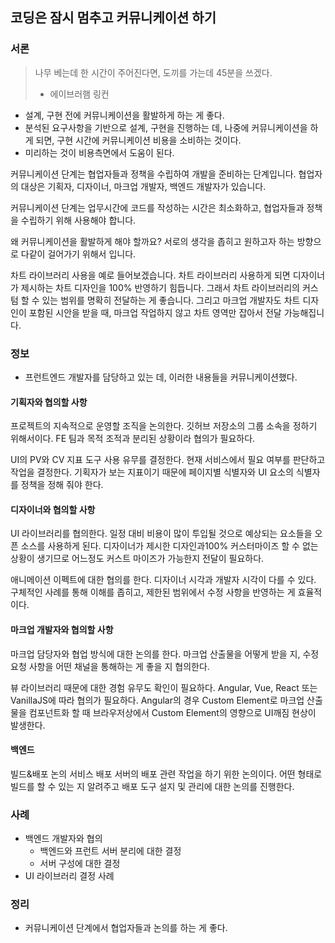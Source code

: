 ## 코딩은 잠시 멈추고 커뮤니케이션 하기
### 서론 
> 나무 베는데 한 시간이 주어진다면, 도끼를 가는데 45분을 쓰겠다.
>
> - 에이브러햄 링컨

- 설계, 구현 전에 커뮤니케이션을 활발하게 하는 게 좋다.
- 분석된 요구사항을 기반으로 설계, 구현을 진행하는 데, 나중에 커뮤니케이션을 하게 되면, 구현 시간에 커뮤니케이션 비용을 소비하는 것이다.
- 미리하는 것이 비용측면에서 도움이 된다.

커뮤니케이션 단계는 협업자들과 정책을 수립하여 개발을 준비하는 단계입니다. 협업자의 대상은 기획자, 디자이너, 마크업 개발자, 백엔드 개발자가 있습니다.

커뮤니케이션 단계는 업무시간에 코드를 작성하는 시간은 최소화하고, 협업자들과 정책을 수립하기 위해 사용해야 합니다.

왜 커뮤니케이션을 활발하게 해야 할까요? 서로의 생각을 좁히고 원하고자 하는 방향으로 다같이 걸어가기 위해서 입니다.

차트 라이브러리 사용을 예로 들어보겠습니다. 차트 라이브러리 사용하게 되면 디자이너가 제시하는 차트 디자인을 100% 반영하기 힘듭니다.
그래서 차트 라이브러리의 커스텀 할 수 있는 범위를 명확히 전달하는 게 좋습니다. 그리고 마크업 개발자도 차트 디자인이 포함된 시안을 받을 때, 마크업 작업하지 않고 차트 영역만 잡아서 전달 가능해집니다.

### 정보

- 프런트엔드 개발자를 담당하고 있는 데, 이러한 내용들을 커뮤니케이션했다.

#### 기획자와 협의할 사항

프로젝트의 지속적으로 운영할 조직을 논의한다. 깃허브 저장소의 그룹 소속을 정하기 위해서이다. FE 팀과 목적 조적과 분리된 상황이라 협의가 필요하다.

UI의 PV와 CV 지표 도구 사용 유무를 결정한다. 현재 서비스에서 필요 여부를 판단하고 작업을 결정한다.
기획자가 보는 지표이기 때문에 페이지별 식별자와 UI 요소의 식별자를 정책을 정해 줘야 한다.

#### 디자이너와 협의할 사항

UI 라이브러리를 협의한다. 일정 대비 비용이 많이 투입될 것으로 예상되는 요소들을 오픈 소스를 사용하게 된다. 디자이너가 제시한 디자인과100% 커스터마이즈 할 수 없는 상황이 생기므로 어느정도 커스트 마이즈가 가능한지 전달이 필요하다.

애니메이션 이펙트에 대한 협의를 한다. 디자이너 시각과 개발자 시각이 다를 수 있다. 구체적인 사례를 통해 이해를 좁히고, 제한된 범위에서 수정 사항을 반영하는 게 효율적이다.

#### 마크업 개발자와 협의할 사항

마크업 담당자와 협업 방식에 대한 논의를 한다. 마크업 산출물을 어떻게 받을 지, 수정 요청 사항을 어떤 채널을 통해하는 게 좋을 지 협의한다. 

뷰 라이브러리 때문에 대한 경험 유무도 확인이 필요하다. Angular, Vue, React 또는 VanillaJS에 따라 협의가 필요하다. Angular의 경우 Custom Element로 마크업 산출물을 컴포넌트화 할 때 브라우저상에서 Custom Element의 영향으로 UI깨짐 현상이 발생한다.

#### 백엔드

빌드&배포 논의 서비스 배포 서버의 배포 관련 작업을 하기 위한 논의이다. 어떤 형태로 빌드를 할 수 있는 지 알려주고 배포 도구 설지 및 관리에 대한 논의를 진행한다.

### 사례
- 백엔드 개발자와 협의
  - 백엔드와 프런트 서버 분리에 대한 결정
  - 서버 구성에 대한 결정
- UI 라이브러리 결정 사례

### 정리

- 커뮤니케이션 단계에서 협업자들과 논의를 하는 게 좋다.